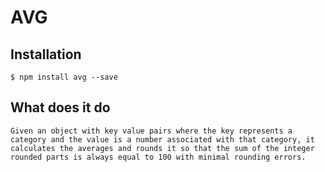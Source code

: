AVG
===

## Installation
	$ npm install avg --save

## What does it do
	Given an object with key value pairs where the key represents a category and the value is a number associated with that category, it calculates the averages and rounds it so that the sum of the integer rounded parts is always equal to 100 with minimal rounding errors.